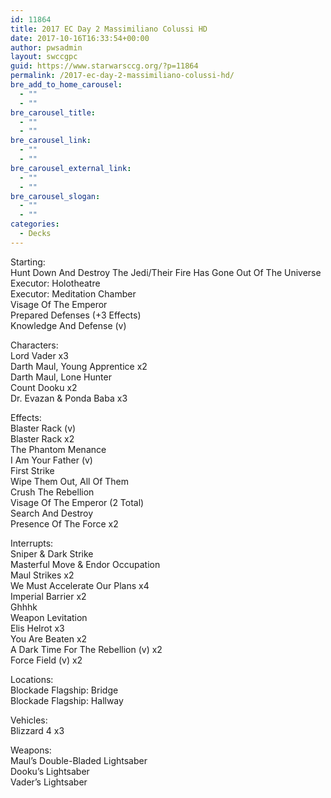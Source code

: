 ```yaml
---
id: 11864
title: 2017 EC Day 2 Massimiliano Colussi HD
date: 2017-10-16T16:33:54+00:00
author: pwsadmin
layout: swccgpc
guid: https://www.starwarsccg.org/?p=11864
permalink: /2017-ec-day-2-massimiliano-colussi-hd/
bre_add_to_home_carousel:
  - ""
  - ""
bre_carousel_title:
  - ""
  - ""
bre_carousel_link:
  - ""
  - ""
bre_carousel_external_link:
  - ""
  - ""
bre_carousel_slogan:
  - ""
  - ""
categories:
  - Decks
---
```

Starting:  
Hunt Down And Destroy The Jedi/Their Fire Has Gone Out Of The Universe  
Executor: Holotheatre  
Executor: Meditation Chamber  
Visage Of The Emperor  
Prepared Defenses (+3 Effects)  
Knowledge And Defense (v)

Characters:  
Lord Vader x3  
Darth Maul, Young Apprentice x2  
Darth Maul, Lone Hunter  
Count Dooku x2  
Dr. Evazan & Ponda Baba x3

Effects:  
Blaster Rack (v)  
Blaster Rack x2  
The Phantom Menance  
I Am Your Father (v)  
First Strike  
Wipe Them Out, All Of Them  
Crush The Rebellion  
Visage Of The Emperor (2 Total)  
Search And Destroy  
Presence Of The Force x2

Interrupts:  
Sniper & Dark Strike  
Masterful Move & Endor Occupation  
Maul Strikes x2  
We Must Accelerate Our Plans x4  
Imperial Barrier x2  
Ghhhk  
Weapon Levitation  
Elis Helrot x3  
You Are Beaten x2  
A Dark Time For The Rebellion (v) x2  
Force Field (v) x2

Locations:  
Blockade Flagship: Bridge  
Blockade Flagship: Hallway

Vehicles:  
Blizzard 4 x3

Weapons:  
Maul’s Double-Bladed Lightsaber  
Dooku’s Lightsaber  
Vader’s Lightsaber